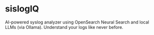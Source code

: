 # sislogIQ
AI-powered syslog analyzer using OpenSearch Neural Search and local LLMs (via Ollama). Understand your logs like never before.
